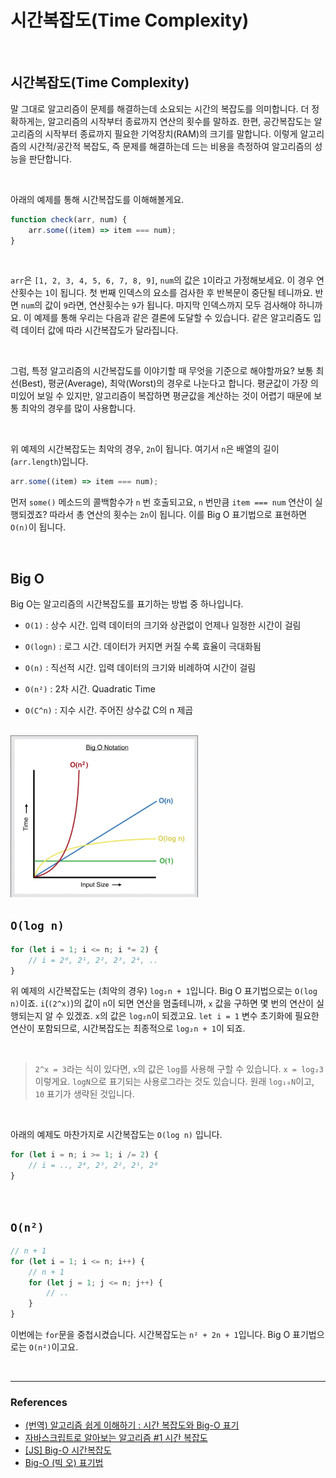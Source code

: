 # 시간복잡도(Time Complexity)

<br>

## 시간복잡도(Time Complexity)

말 그대로 알고리즘이 문제를 해결하는데 소요되는 시간의 복잡도를 의미합니다. 더 정확하게는, 알고리즘의 시작부터 종료까지 연산의 횟수를 말하죠. 한편, 공간복잡도는 알고리즘의 시작부터 종료까지 필요한 기억장치(RAM)의 크기를 말합니다. 이렇게 알고리즘의 시간적/공간적 복잡도, 즉 문제를 해결하는데 드는 비용을 측정하여 알고리즘의 성능을 판단합니다.

<br>

아래의 예제를 통해 시간복잡도를 이해해볼게요.

```javascript
function check(arr, num) {
	arr.some((item) => item === num);
}
```

<br>

`arr`은 `[1, 2, 3, 4, 5, 6, 7, 8, 9]`, `num`의 값은 `1`이라고 가정해보세요. 이 경우 연산횟수는 `1`이 됩니다. 첫 번째 인덱스의 요소를 검사한 후 반복문이 중단될 테니까요. 반면 `num`의 값이 `9`라면, 연산횟수는 `9`가 됩니다. 마지막 인덱스까지 모두 검사해야 하니까요. 이 예제를 통해 우리는 다음과 같은 결론에 도달할 수 있습니다. 같은 알고리즘도 입력 데이터 값에 따라 시간복잡도가 달라집니다.

<br>

그럼, 특정 알고리즘의 시간복잡도를 이야기할 때 무엇을 기준으로 해야할까요? 보통 최선(Best), 평균(Average), 최악(Worst)의 경우로 나눈다고 합니다. 평균값이 가장 의미있어 보일 수 있지만, 알고리즘이 복잡하면 평균값을 계산하는 것이 어렵기 때문에 보통 최악의 경우를 많이 사용합니다.

<br>

위 예제의 시간복잡도는 최악의 경우, `2n`이 됩니다. 여기서 `n`은 배열의 길이(`arr.length`)입니다.

```javascript
arr.some((item) => item === num);
```

먼저 `some()` 메소드의 콜백함수가 `n` 번 호출되고요, `n` 번만큼 `item === num` 연산이 실행되겠죠? 따라서 총 연산의 횟수는 `2n`이 됩니다. 이를 Big O 표기법으로 표현하면 `O(n)`이 됩니다.

<br>

## Big O

Big O는 알고리즘의 시간복잡도를 표기하는 방법 중 하나입니다.

- `O(1)` : 상수 시간. 입력 데이터의 크기와 상관없이 언제나 일정한 시간이 걸림

- `O(logn)` : 로그 시간. 데이터가 커지면 커질 수록 효율이 극대화됨

- `O(n)` : 직선적 시간. 입력 데이터의 크기와 비례하여 시간이 걸림

- `O(n²)` : 2차 시간. Quadratic Time

- `O(C^n)` : 지수 시간. 주어진 상수값 C의 n 제곱

<br>

<img src="./../img/big-o.png" alt="Big O" width="300" />

<br>

## `O(log n)`

```javascript
for (let i = 1; i <= n; i *= 2) {
	// i = 2⁰, 2¹, 2², 2³, 2⁴, ..
}
```

위 예제의 시간복잡도는 (최악의 경우) `log₂n + 1`입니다. Big O 표기법으로는 `O(log n)`이죠. `i`(`(2^x)`)의 값이 `n`이 되면 연산을 멈출테니까, `x` 값을 구하면 몇 번의 연산이 실행되는지 알 수 있겠죠. `x`의 값은 `log₂n`이 되겠고요. `let i = 1` 변수 초기화에 필요한 연산이 포함되므로, 시간복잡도는 최종적으로 `log₂n + 1`이 되죠.

<br>

> `2^x = 3`라는 식이 있다면, `x`의 값은 `log`를 사용해 구할 수 있습니다. `x = log₂3` 이렇게요. `logN`으로 표기되는 사용로그라는 것도 있습니다. 원래 `log₁₀N`이고, `10` 표기가 생략된 것입니다.

<br>

아래의 예제도 마찬가지로 시간복잡도는 `O(log n)` 입니다.

```javascript
for (let i = n; i >= 1; i /= 2) {
	// i = .., 2⁴, 2³, 2², 2¹, 2⁰
}
```

<br>

## `O(n²)`

```javascript
// n + 1
for (let i = 1; i <= n; i++) {
	// n + 1
	for (let j = 1; j <= n; j++) {
		// ..
	}
}
```

이번에는 `for`문을 중첩시켰습니다. 시간복잡도는 `n² + 2n + 1`입니다. Big O 표기법으로는 `O(n²)`이고요.

<br>

---

### References

- [(번역) 알고리즘 쉽게 이해하기 : 시간 복잡도와 Big-O 표기](https://joshuajangblog.wordpress.com/2016/09/21/time_complexity_big_o_in_easy_explanation/)
- [자바스크립트로 알아보는 알고리즘 #1 시간 복잡도](https://falsy.me/%EC%9E%90%EB%B0%94%EC%8A%A4%ED%81%AC%EB%A6%BD%ED%8A%B8%EB%A1%9C-%EC%95%8C%EC%95%84%EB%B3%B4%EB%8A%94-%EC%95%8C%EA%B3%A0%EB%A6%AC%EC%A6%98-1-%EC%8B%9C%EA%B0%84-%EB%B3%B5%EC%9E%A1%EB%8F%84/)
- [[JS] Big-O 시간복잡도](https://velog.io/@760kry/Big-O)
- [Big-O (빅 오) 표기법](https://ko.khanacademy.org/computing/computer-science/algorithms/asymptotic-notation/a/big-o-notation)
